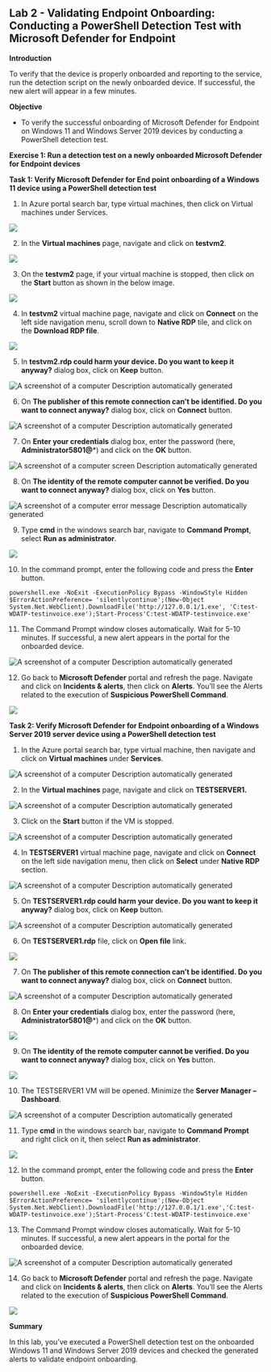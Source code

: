## Lab 2 - **Validating Endpoint Onboarding: Conducting a PowerShell Detection Test with Microsoft Defender for Endpoint**

**Introduction**

To verify that the device is properly onboarded and reporting to the
service, run the detection script on the newly onboarded device. If
successful, the new alert will appear in a few minutes.

**Objective**

- To verify the successful onboarding of Microsoft Defender for Endpoint
  on Windows 11 and Windows Server 2019 devices by conducting a
  PowerShell detection test.

**Exercise 1: Run a detection test on a newly onboarded Microsoft Defender for Endpoint devices**

**Task 1: Verify Microsoft Defender for End point onboarding of a Windows 11 device using a PowerShell detection test**
1. In Azure portal search bar, type virtual machines, then click on
Virtual machines under Services.

![](./media/image1.png)

2. In the **Virtual machines** page, navigate and click on **testvm2**.

![](./media/image2.png)

3. On the **testvm2** page, if your virtual machine is stopped, then
click on the **Start** button as shown in the below image.

![](./media/image3.png)

4. In **testvm2** virtual machine page, navigate and click on
**Connect** on the left side navigation menu, scroll down to **Native
RDP** tile, and click on the **Download RDP file**.

![](./media/image4.png)

5. In **testvm2.rdp could harm your device. Do you want to keep it
anyway?** dialog box, click on **Keep** button.

![A screenshot of a computer Description automatically
generated](./media/image5.png)

6.  On **The publisher of this remote connection can’t be identified. Do
    you want to connect anyway?** dialog box, click on **Connect**
    button.

 ![A screenshot of a computer Description automatically
 generated](./media/image6.png)

7.  On **Enter your credentials** dialog box, enter the password (here,
    **Administrator5801@***) and click on the **OK** button.

![A screenshot of a computer screen Description automatically
generated](./media/image7.png)

8.  On **The identity of the remote computer cannot be verified. Do you
    want to connect anyway?** dialog box, click on **Yes** button.

![A screenshot of a computer error message Description automatically
generated](./media/image8.png)

9.  Type **cmd** in the windows search bar, navigate to **Command
    Prompt**, select **Run as administrator**.

![](./media/image9.png)

10. In the command prompt, enter the following code and press the
    **Enter** button.
    
```
powershell.exe -NoExit -ExecutionPolicy Bypass -WindowStyle Hidden $ErrorActionPreference= 'silentlycontinue';(New-Object System.Net.WebClient).DownloadFile('http://127.0.0.1/1.exe', 'C:test-WDATP-testinvoice.exe');Start-Process'C:test-WDATP-testinvoice.exe'
```

11. The Command Prompt window closes automatically. Wait for 5-10
    minutes. If successful, a new alert appears in the portal for the
    onboarded device.

![A screenshot of a computer Description automatically
generated](./media/image10.png)

12. Go back to **Microsoft Defender** portal and refresh the page.
    Navigate and click on **Incidents & alerts**, then click on
    **Alerts**. You’ll see the Alerts related to the execution of
    **Suspicious PowerShell Command**.

![](./media/image11.png)

**Task 2: Verify Microsoft Defender for Endpoint onboarding of a Windows Server 2019 server device using a PowerShell detection test**

 1. In the Azure portal search bar, type virtual machine, then
 navigate and click on **Virtual machines** under **Services**.

 ![A screenshot of a computer Description automatically
 generated](./media/image12.png)

 2. In the **Virtual machines** page, navigate and click on
 **TESTSERVER1.**

![A screenshot of a computer Description automatically
generated](./media/image13.png)

3. Click on the **Start** button if the VM is stopped.

![A screenshot of a computer Description automatically
generated](./media/image14.png)

4. In **TESTSERVER1** virtual machine page, navigate and click on
**Connect** on the left side navigation menu, then click on **Select**
under **Native RDP** section.

![A screenshot of a computer Description automatically
generated](./media/image15.png)

5.  On **TESTSERVER1.rdp could harm your device. Do you want to keep it
    anyway?** dialog box, click on **Keep** button.

 ![A screenshot of a computer Description automatically
 generated](./media/image16.png)

6.  On **TESTSERVER1.rdp** file, click on **Open file** link.

 ![](./media/image17.png)

7.  On **The publisher of this remote connection can’t be identified. Do
    you want to connect anyway?** dialog box, click on **Connect**
    button.

 ![A screenshot of a computer Description automatically
 generated](./media/image18.png)

8.  On **Enter your credentials** dialog box, enter the password (here,
    **Administrator5801@***) and click on the **OK** button.

![](./media/image19.png)

9.  On **The identity of the remote computer cannot be verified. Do you
    want to connect anyway?** dialog box, click on **Yes** button.

![](./media/image20.png)

10. The TESTSERVER1 VM will be opened. Minimize the **Server Manager –
    Dashboard**.

![A screenshot of a computer Description automatically
generated](./media/image21.png)

11. Type **cmd** in the windows search bar, navigate to **Command
    Prompt** and right click on it, then select **Run as
    administrator**.

![](./media/image22.png)

12. In the command prompt, enter the following code and press the
    **Enter** button.

```
powershell.exe -NoExit -ExecutionPolicy Bypass -WindowStyle Hidden $ErrorActionPreference= 'silentlycontinue';(New-Object System.Net.WebClient).DownloadFile('http://127.0.0.1/1.exe','C:test-WDATP-testinvoice.exe');Start-Process'C:test-WDATP-testinvoice.exe'
```

13. The Command Prompt window closes automatically. Wait for 5-10
    minutes. If successful, a new alert appears in the portal for the
    onboarded device.

![A screenshot of a computer Description automatically
generated](./media/image23.png)

14. Go back to **Microsoft Defender** portal and refresh the page.
    Navigate and click on **Incidents & alerts**, then click on
    **Alerts**. You’ll see the Alerts related to the execution of
    **Suspicious PowerShell Command**.

![](./media/image24.png)

**Summary**

In this lab, you’ve executed a PowerShell detection test on the
onboarded Windows 11 and Windows Server 2019 devices and checked the
generated alerts to validate endpoint onboarding.
